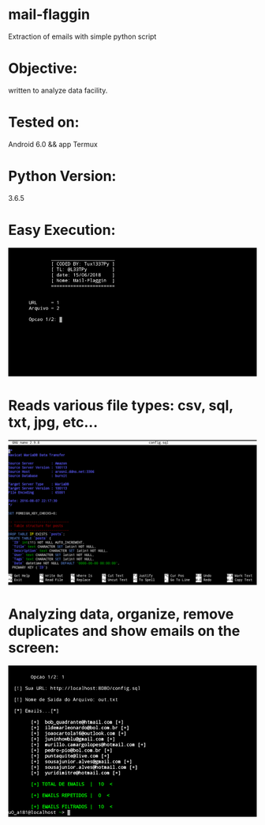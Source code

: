 # mail-flaggin
Extraction of emails with simple python script


# Objective:
written to analyze data facility.


# Tested on:
Android 6.0 && app Termux
# Python Version: 
3.6.5



# Easy Execution:
![image](https://raw.githubusercontent.com/tux1337py/mail-flaggin/master/screenshot1.png)


# Reads various file types: csv, sql, txt, jpg, etc...
![image](https://raw.githubusercontent.com/tux1337py/mail-flaggin/master/screenshot2.png)


# Analyzing data, organize, remove duplicates and show emails on the screen: 
![image](https://raw.githubusercontent.com/tux1337py/mail-flaggin/master/screenshot3.png)
